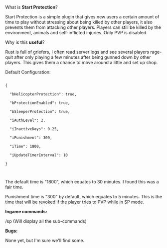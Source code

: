 What is **Start Protection**?

Start Protection is a simple plugin that gives new users a certain amount of time to play without stressing about being killed by other players, it also prevents them from attacking other players. Players can still be killed by the environment, animals and self-inflicted injuries. Only PVP is disabled.


Why is this **useful**?

Rust is full of griefers, I often read server logs and see several players rage-quit after only playing a few minutes after being gunned down by other players. This gives them a chance to move around a little and set up shop.


Default Configuration:

````

{

  "bHelicopterProtection": true,

  "bProtectionEnabled": true,

  "bSleeperProtection": true,

  "iAuthLevel": 2,

  "iInactiveDays": 0.25,

  "iPunishment": 300,

  "iTime": 1800,

  "iUpdateTimerInterval": 10

}

 
````

The default time is "1800", which equates to 30 minutes. I found this was a fair time.


Punishment time is "300" by default, which equates to 5 minutes. This is the time that will be revoked if the player tries to PVP while in SP mode.

**Ingame commands:**

/sp (Will display all the sub-commands)

**Bugs:**

None yet, but I'm sure we'll find some.